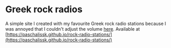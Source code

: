 # Greek rock radios

A simple site I created with my favourite Greek rock radio stations because I was
annoyed that I couldn't adjust the volume [here](https://www.redfm.gr/). Available at [https://paschalissk.github.io/rock-radio-stations/](https://paschalissk.github.io/rock-radio-stations/)
